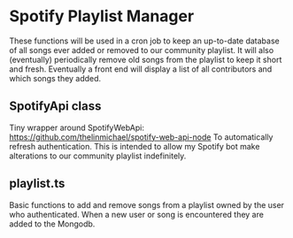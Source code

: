 # Spotify Playlist Manager

These functions will be used in a cron job to keep an up-to-date database of all songs ever added or removed to our community playlist. It will also (eventually) periodically remove old songs from the playlist to keep it short and fresh. Eventually a front end will display a list of all contributors and which songs they added.

## SpotifyApi class

Tiny wrapper around SpotifyWebApi:
https://github.com/thelinmichael/spotify-web-api-node
To automatically refresh authentication. This is intended to allow my Spotify bot make alterations to our community playlist indefinitely.

## playlist.ts

Basic functions to add and remove songs from a playlist owned by the user who authenticated. When a new user or song is encountered they are added to the Mongodb.

